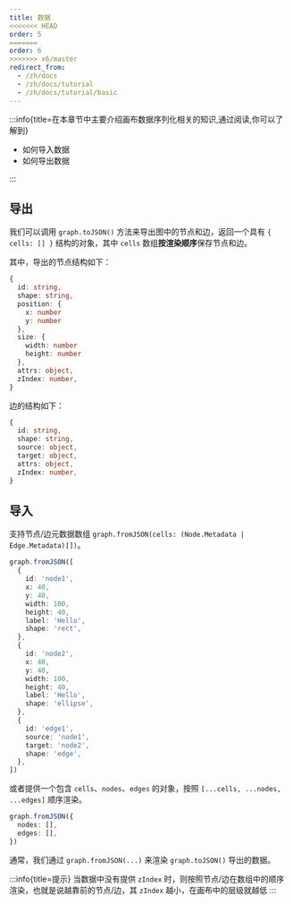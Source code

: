 ```yaml
---
title: 数据
<<<<<<< HEAD
order: 5
=======
order: 6
>>>>>>> x6/master
redirect_from:
  - /zh/docs
  - /zh/docs/tutorial
  - /zh/docs/tutorial/basic
---
```


:::info{title=在本章节中主要介绍画布数据序列化相关的知识,通过阅读,你可以了解到}

- 如何导入数据
- 如何导出数据

:::

## 导出

我们可以调用 `graph.toJSON()` 方法来导出图中的节点和边，返回一个具有 `{ cells: [] }` 结构的对象，其中 `cells` 数组**按渲染顺序**保存节点和边。

其中，导出的节点结构如下：

```ts
{
  id: string,
  shape: string,
  position: {
    x: number
    y: number
  },
  size: {
    width: number
    height: number
  },
  attrs: object,
  zIndex: number,
}
```

边的结构如下：

```ts
{
  id: string,
  shape: string,
  source: object,
  target: object,
  attrs: object,
  zIndex: number,
}
```

<code id="serialization-tojson" src="@/src/tutorial/basic/serialization/to-json/index.tsx"></code>

## 导入

支持节点/边元数据数组 `graph.fromJSON(cells: (Node.Metadata | Edge.Metadata)[])`。

```ts
graph.fromJSON([
  {
    id: 'node1',
    x: 40,
    y: 40,
    width: 100,
    height: 40,
    label: 'Hello',
    shape: 'rect',
  },
  {
    id: 'node2',
    x: 40,
    y: 40,
    width: 100,
    height: 40,
    label: 'Hello',
    shape: 'ellipse',
  },
  {
    id: 'edge1',
    source: 'node1',
    target: 'node2',
    shape: 'edge',
  },
])
```

或者提供一个包含 `cells`、`nodes`、`edges` 的对象，按照 `[...cells, ...nodes, ...edges]` 顺序渲染。

```ts
graph.fromJSON({
  nodes: [],
  edges: [],
})
```

通常，我们通过 `graph.fromJSON(...)` 来渲染 `graph.toJSON()` 导出的数据。

:::info{title=提示}
当数据中没有提供 `zIndex` 时，则按照节点/边在数组中的顺序渲染，也就是说越靠前的节点/边，其 `zIndex` 越小，在画布中的层级就越低
:::
